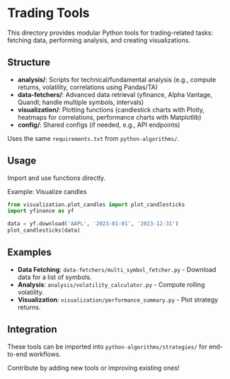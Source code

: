 # Trading Tools

This directory provides modular Python tools for trading-related tasks: fetching data, performing analysis, and creating visualizations.

## Structure

- **analysis/**: Scripts for technical/fundamental analysis (e.g., compute returns, volatility, correlations using Pandas/TA)
- **data-fetchers/**: Advanced data retrieval (yfinance, Alpha Vantage, Quandl; handle multiple symbols, intervals)
- **visualization/**: Plotting functions (candlestick charts with Plotly, heatmaps for correlations, performance charts with Matplotlib)
- **config/**: Shared configs (if needed, e.g., API endpoints)

Uses the same `requirements.txt` from `python-algorithms/`.

## Usage

Import and use functions directly.

Example: Visualize candles
```python
from visualization.plot_candles import plot_candlesticks
import yfinance as yf

data = yf.download('AAPL', '2023-01-01', '2023-12-31')
plot_candlesticks(data)
```

## Examples

- **Data Fetching**: `data-fetchers/multi_symbol_fetcher.py` - Download data for a list of symbols.
- **Analysis**: `analysis/volatility_calculator.py` - Compute rolling volatility.
- **Visualization**: `visualization/performance_summary.py` - Plot strategy returns.

## Integration

These tools can be imported into `python-algorithms/strategies/` for end-to-end workflows.

Contribute by adding new tools or improving existing ones!

